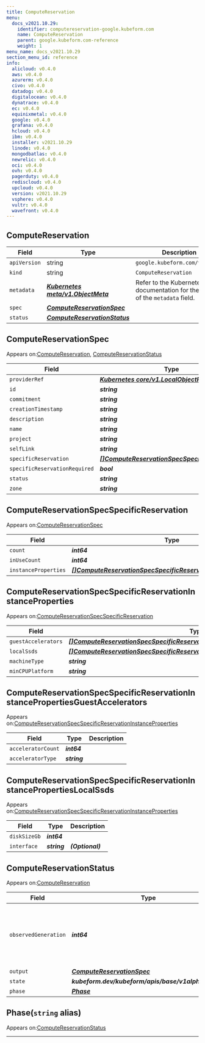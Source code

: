 ```yaml
---
title: ComputeReservation
menu:
  docs_v2021.10.29:
    identifier: computereservation-google.kubeform.com
    name: ComputeReservation
    parent: google.kubeform.com-reference
    weight: 1
menu_name: docs_v2021.10.29
section_menu_id: reference
info:
  alicloud: v0.4.0
  aws: v0.4.0
  azurerm: v0.4.0
  civo: v0.4.0
  datadog: v0.4.0
  digitalocean: v0.4.0
  dynatrace: v0.4.0
  ec: v0.4.0
  equinixmetal: v0.4.0
  google: v0.4.0
  grafana: v0.4.0
  hcloud: v0.4.0
  ibm: v0.4.0
  installer: v2021.10.29
  linode: v0.4.0
  mongodbatlas: v0.4.0
  newrelic: v0.4.0
  oci: v0.4.0
  ovh: v0.4.0
  pagerduty: v0.4.0
  rediscloud: v0.4.0
  upcloud: v0.4.0
  version: v2021.10.29
  vsphere: v0.4.0
  vultr: v0.4.0
  wavefront: v0.4.0
---
```


## ComputeReservation
| Field | Type | Description |
| ------ | ----- | ----------- |
| `apiVersion` | string | `google.kubeform.com/v1alpha1` |
|    `kind` | string | `ComputeReservation` |
| `metadata` | ***[Kubernetes meta/v1.ObjectMeta](https://v1-18.docs.kubernetes.io/docs/reference/generated/kubernetes-api/v1.18/#objectmeta-v1-meta)***|Refer to the Kubernetes API documentation for the fields of the `metadata` field.|
| `spec` | ***[ComputeReservationSpec](#computereservationspec)***||
| `status` | ***[ComputeReservationStatus](#computereservationstatus)***||
## ComputeReservationSpec

Appears on:[ComputeReservation](#computereservation), [ComputeReservationStatus](#computereservationstatus)

| Field | Type | Description |
| ------ | ----- | ----------- |
| `providerRef` | ***[Kubernetes core/v1.LocalObjectReference](https://v1-18.docs.kubernetes.io/docs/reference/generated/kubernetes-api/v1.18/#localobjectreference-v1-core)***||
| `id` | ***string***||
| `commitment` | ***string***| ***(Optional)*** |
| `creationTimestamp` | ***string***| ***(Optional)*** |
| `description` | ***string***| ***(Optional)*** |
| `name` | ***string***||
| `project` | ***string***| ***(Optional)*** |
| `selfLink` | ***string***| ***(Optional)*** |
| `specificReservation` | ***[[]ComputeReservationSpecSpecificReservation](#computereservationspecspecificreservation)***||
| `specificReservationRequired` | ***bool***| ***(Optional)*** |
| `status` | ***string***| ***(Optional)*** |
| `zone` | ***string***||
## ComputeReservationSpecSpecificReservation

Appears on:[ComputeReservationSpec](#computereservationspec)

| Field | Type | Description |
| ------ | ----- | ----------- |
| `count` | ***int64***||
| `inUseCount` | ***int64***| ***(Optional)*** |
| `instanceProperties` | ***[[]ComputeReservationSpecSpecificReservationInstanceProperties](#computereservationspecspecificreservationinstanceproperties)***||
## ComputeReservationSpecSpecificReservationInstanceProperties

Appears on:[ComputeReservationSpecSpecificReservation](#computereservationspecspecificreservation)

| Field | Type | Description |
| ------ | ----- | ----------- |
| `guestAccelerators` | ***[[]ComputeReservationSpecSpecificReservationInstancePropertiesGuestAccelerators](#computereservationspecspecificreservationinstancepropertiesguestaccelerators)***| ***(Optional)*** |
| `localSsds` | ***[[]ComputeReservationSpecSpecificReservationInstancePropertiesLocalSsds](#computereservationspecspecificreservationinstancepropertieslocalssds)***| ***(Optional)*** |
| `machineType` | ***string***||
| `minCPUPlatform` | ***string***| ***(Optional)*** |
## ComputeReservationSpecSpecificReservationInstancePropertiesGuestAccelerators

Appears on:[ComputeReservationSpecSpecificReservationInstanceProperties](#computereservationspecspecificreservationinstanceproperties)

| Field | Type | Description |
| ------ | ----- | ----------- |
| `acceleratorCount` | ***int64***||
| `acceleratorType` | ***string***||
## ComputeReservationSpecSpecificReservationInstancePropertiesLocalSsds

Appears on:[ComputeReservationSpecSpecificReservationInstanceProperties](#computereservationspecspecificreservationinstanceproperties)

| Field | Type | Description |
| ------ | ----- | ----------- |
| `diskSizeGb` | ***int64***||
| `interface` | ***string***| ***(Optional)*** |
## ComputeReservationStatus

Appears on:[ComputeReservation](#computereservation)

| Field | Type | Description |
| ------ | ----- | ----------- |
| `observedGeneration` | ***int64***| ***(Optional)*** Resource generation, which is updated on mutation by the API Server.|
| `output` | ***[ComputeReservationSpec](#computereservationspec)***| ***(Optional)*** |
| `state` | ***kubeform.dev/kubeform/apis/base/v1alpha1.State***| ***(Optional)*** |
| `phase` | ***[Phase](#phase)***| ***(Optional)*** |
## Phase(`string` alias)

Appears on:[ComputeReservationStatus](#computereservationstatus)

---
